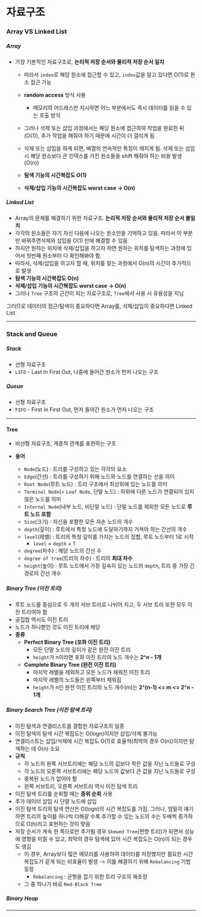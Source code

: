# 자료구조

### Array VS Linked List

##### Array

* 가장 기본적인 자료구조로, **논리적 저장 순서와 물리적 저장 순서 일치**

  * 따라서 `index`로 해당 원소에 접근할 수 있고, `index`값을 알고 있다면 O(1)로 원소 접근 가능
  * **random access** 방식 사용
    * 메모리의 어드레스만 지시하면 어느 부분에서도 즉시 데이터를 읽을 수 있는 호출 방식 

  * 그러나 삭제 또는 삽입 과정에서는 해당 원소에 접근하여 작업을 완료한 뒤(O(1)), 추가 작업을 해줘야 하기 때문에 시간이 더 걸리게 됨
  * 삭제 또는 삽입을 하게 되면, 배열의 연속적인 특징이 깨지게 됨. 삭제 또는 삽입 시 해당 원소보다 큰 인덱스를 가진 원소들을 shift 해줘야 하는 비용 발생(O(n))

  * **탐색 기능의 시간복잡도 O(1)**
  * **삭제/삽입 기능의 시간복잡도 worst case -> O(n)**

##### Linked List

* Array의 문제를 해결하기 위한 자료구조. **논리적 저장 순서와 물리적 저장 순서 불일치**
* 각각의 원소들은 자기 자신 다음에 나오는 원소만을 기억하고 있음. 따라서 이 부분만 바꿔주면삭제와 삽입을 O(1) 만에 해결할 수 있음
* 하지만 원하는 위치에 삭제/삽입을 하고자 하면 원하는 위치를 탐색하는 과정에 있어서 첫번째 원소부터 다 확인해봐야 함.
* 따라서, 삭제/삽입을 하고자 할 때, 위치를 찾는 과정에서 O(n)의 시간이 추가적으로 발생
* **탐색 기능의 시간복잡도 O(n)**
* **삭제/삽입 기능의 시간복잡도 worst case -> O(n)**
* 그러나 `Tree` 구조의 근간이 되는 자료구조로, `Tree`에서 사용 시 유용성을 지님



그러므로 데이터의 접근/탐색이 중요하다면 Array를, 삭제/삽입이 중요하다면 Linked List

---

### Stack and Queue

##### Stack

* 선형 자료구조
*  `LIFO` - Last In First Out, 나중에 들어간 원소가 먼저 나오는 구조



##### Queue

* 선형 자료구조
* `FIFO` - First in First Out, 먼저 들어간 원소가 먼저 나오는 구조

---

#### Tree

* 비선형 자료구조, 계층적 관계를 표현하는 구조

* **용어**

  * `Node`(노드) : 트리를 구성하고 있는 각각의 요소
  * `Edge`(간선) : 트리를 구성하기 위해 노드와 노드를 연결하는 선을 의미
  * `Root Node`(루트 노드) : 트리 구조에서 최상위에 있는 노드를 의미
  * `Terminal Node`(= `Leaf Node`, 단말 노드) : 하위에 다른 노드가 연결되어 있지 않은 노드를 의미
  * `Internal Node`(내부 노드, 비단말 노드) : 단말 노드를 제외한 모든 노드로 **루트 노드 포함**
  * `Size`(크기) : 자신을 포함한 모든 자손 노드의 개수
  * `depth`(깊이) : 루트에서 특정 노드에 도달하기까지 거쳐야 하는 간선의 개수
  * `level`(레벨) : 트리의 특정 깊이를 가지는 노드의 집합, 루트 노드부터 1로 시작
    * `level` = `depth` + 1
  * `degree`(차수) : 해당 노드의 간선 수
  * `degree of tree`(트리의 차수) : 트리의 **최대 차수**
  * `height`(높이) : 루트 노드에서 가장 깊숙히 있는 노드의 `depth`, 트리 중 가장 긴 경로의 간선 개수 

  

##### Binary Tree (이진 트리)

* 루트 노드를 중심으로 두 개의 서브 트리로 나뉘어 지고, 두 서브 트리 또한 모두 이진 트리여야 함
* 공집합 역시도 이진 트리
* 노드가 하나뿐인 것도 이진 트리에 해당
* **종류**
  * **Perfect Binary Tree (포화 이진 트리)**
    * 모든 단말 노드의 깊이가 같은 완전 이진 트리
    * `height`가 n이라면 포화 이진 트리의 노드 개수는 **2^n - 1개**
  * **Complete Binary Tree (완전 이진 트리)**
    * 마지막 레벨을 제외하고 모든 노드가 채워진 이진 트리
    * 마지막 레벨의 노드들은 왼쪽부터 채워짐
    * `height`가 n인 완전 이진 트리의 노드 개수(m)는 **2^(n-1) <= m <= 2^n - 1개**



##### Binary Search Tree (이진 탐색 트리)

* 이진 탐색과 연결리스트를 결합한 자료구조의 일종
* 이진 탐색의 탐색 시간 복잡도는 O(logn)이지만 삽입/삭제 불가능
* 연결리스트는 삽입/삭제에 시간 복잡도 O(1)로 효율적(최악의 경우 O(n))이지만 탐색하는 데 O(n) 소요
* **규칙**
  * 각 노드의 왼쪽 서브트리에는 해당 노드의 값보다 작은 값을 지닌 노드들로 구성
  * 각 노드의 오른쪽 서브트리에는 해당 노드의 값보다 큰 값을 지닌 노드들로 구성
  * 중복된 노드가 없어야 함
  * 왼쪽 서브트리, 오른쪽 서브트리 역시 이진 탐색 트리
* 이진 탐색 트리를 순회할 때는 **중위 순회** 사용
* 추가 데이터 삽입 시 단말 노드에 삽입
* 이진 탐색 트리의 탐색 연산은 O(logn)의 시간 복잡도를 가짐. 그러나, 엄밀히 얘기하면 트리의 높이를 하나씩 더해갈 수록 추가할 수 있는 노드의 수는 두배씩 증가하므로 O(h)라고 표현하는 것이 맞음
* 저장 순서가 계속 한 쪽으로만 추가될 경우 `Skewed Tree`(편향 트리)가 되면서 성능에 영향을 미칠 수 있고, 최악의 경우 탐색에 있어 시간 복잡도는 O(n)이 되는 경우도 생김
  * 이 경우, Array보다 많은 메모리를 사용하여 데이터를 저장했지만 필요한 시간 복잡도가 같게 되는 비효율이 발생 -> 이를 해결하기 위해 `Rebalancing` 기법 등장
    * `Rebalancing` : 균형을 잡기 위한 트리 구조의 재조정
  * 그 중 하나가 바로 `Red-Black Tree`



##### Binary Heap

---

